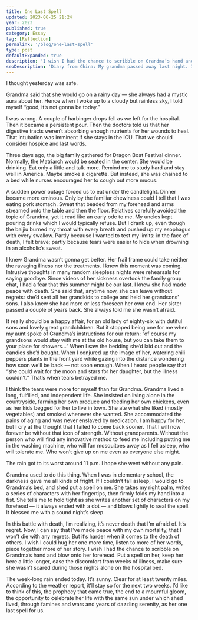 ```yaml
---
title: One Last Spell
updated: 2023-06-25 21:24
year: 2023
published: true
category: Essay
tag: [Reflection]
permalink: '/blog/one-last-spell'
type: post
defaultExpanded: true
description: 'I wish I had the chance to scribble on Grandma’s hand and blow onto her forehead. Put a spell on her, keep her here a little longer, ease the discomfort from weeks of illness, make sure she wasn’t scared during those nights alone on the hospital bed. '
seoDescription: 'Diary from China: My grandma passed away last night. I think of the nights in my childhood when she would put a spell on me when I was frightened, for a sound night’s sleep. How I wish I could do the same to her now. Ease her discomfort. Make sure she wasn’t scared.'
---
```


I thought yesterday was safe.

Grandma said that she would go on a rainy day — she always had a mystic aura about her. Hence when I woke up to a cloudy but rainless sky, I told myself “good, it’s not gonna be today.”

I was wrong. A couple of harbinger drops fell as we left for the hospital. Then it became a persistent pour. Then the doctors told us that her digestive tracts weren’t absorbing enough nutrients for her wounds to heal. That intubation was imminent if she stays in the ICU. That we should consider hospice and last words.

Three days ago, the big family gathered for Dragon Boat Festival dinner. Normally, the Matriarch would be seated in the center. She would be drinking. Eat only a little and talk more. Remind me to study hard and stay well in America. Maybe smoke a cigarette. But instead, she was chained to a bed while nurses encouraged her to cough out more mucus.

A sudden power outage forced us to eat under the candlelight. Dinner became more ominous. Only by the familiar chewiness could I tell that I was eating pork stomach. Sweat that beaded from my forehead and arms streamed onto the table and then the floor. Relatives carefully avoided the topic of Grandma, yet it read like an early ode to me. My uncles kept pouring drinks which I would typically refuse. But I drank up, even though the baijiu burned my throat with every breath and pushed up my esophagus with every swallow. Partly because I wanted to test my limits: in the face of death, I felt brave; partly because tears were easier to hide when drowning in an alcoholic’s sweat.

I knew Grandma wasn’t gonna get better. Her frail frame could take neither the ravaging illness nor the treatments. I knew this moment was coming. Intrusive thoughts in many random sleepless nights were rehearsals for saying goodbye. Since videos of her sickness overtook the family group chat, I had a fear that this summer might be our last. I knew she had made peace with death. She said that, anytime now, she can leave without regrets: she’d sent all her grandkids to college and held her grandsons’ sons. I also knew she had more or less foreseen her own end. Her sister passed a couple of years back. She always told me she wasn’t afraid.

It really should be a happy affair, for an old lady of eighty-six with dutiful sons and lovely great grandchildren. But it stopped being one for me when my aunt spoke of Grandma’s instructions for our return: “of course my grandsons would stay with me at the old house, but you can take them to your place for showers…” When I saw the bedding she’d laid out and the candies she’d bought. When I conjured up the image of her, watering chili peppers plants in the front yard while gazing into the distance wondering how soon we’ll be back — not soon enough. When I heard people say that “she could wait for the moon and stars for her daughter, but the illness couldn’t.” That’s when tears betrayed me.

I think the tears were more for myself than for Grandma. Grandma lived a long, fulfilled, and independent life. She insisted on living alone in the countryside, farming her own produce and feeding her own chickens, even as her kids begged for her to live in town. She ate what she liked (mostly vegetables) and smoked whenever she wanted. She accommodated the pains of aging and was never enslaved by medication. I am happy for her, but I cry at the thought that I failed to come back sooner. That I will now forever be without that icon of strength. Without grandparents. Without the person who will find any innovative method to feed me including putting me in the washing machine, who will fan mosquitoes away as I fell asleep, who will tolerate me. Who won’t give up on me even as everyone else might.

The rain got to its worst around 11 p.m. I hope she went without any pain.

Grandma used to do this thing. When I was in elementary school, the darkness gave me all kinds of fright. If I couldn’t fall asleep, I would go to Grandma’s bed, and shed put a spell on me. She takes my right palm, writes a series of characters with her fingertips, then firmly folds my hand into a fist. She tells me to hold tight as she writes another set of characters on my forehead — it always ended with a dot — and blows lightly to seal the spell. It blessed me with a sound night’s sleep.

In this battle with death, I’m realizing, it’s never death that I’m afraid of. It’s regret. Now, I can say that I’ve made peace with my own mortality, that I won’t die with any regrets. But it’s harder when it comes to the death of others. I wish I could hug her one more time, listen to more of her words, piece together more of her story. I wish I had the chance to scribble on Grandma’s hand and blow onto her forehead. Put a spell on her, keep her here a little longer, ease the discomfort from weeks of illness, make sure she wasn’t scared during those nights alone on the hospital bed.

The week-long rain ended today. It’s sunny. Clear for at least twenty miles. According to the weather report, it’ll stay so for the next two weeks. I’d like to think of this, the prophecy that came true, the end to a mournful gloom, the opportunity to celebrate her life with the same sun under which shed lived, through famines and wars and years of dazzling serenity, as her one last spell for us.

